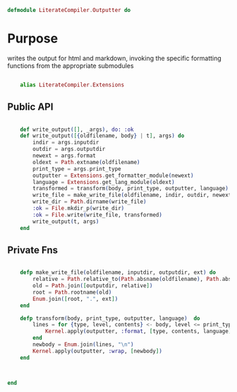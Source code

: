 ```elixir
defmodule LiterateCompiler.Outputter do

```

# Purpose

writes the output for html and markdown, invoking the specific
formatting functions from the appropriate submodules

```elixir

	alias LiterateCompiler.Extensions

```

## Public API

```elixir

	def write_output([], _args), do: :ok
	def write_output([{oldfilename, body} | t], args) do
		indir = args.inputdir
		outdir = args.outputdir
		newext = args.format
		oldext = Path.extname(oldfilename)
		print_type = args.print_type
		outputter = Extensions.get_formatter_module(newext)
		language = Extensions.get_lang_module(oldext)
		transformed = transform(body, print_type, outputter, language)
		write_file = make_write_file(oldfilename, indir, outdir, newext)
		write_dir = Path.dirname(write_file)
		:ok = File.mkdir_p(write_dir)
		:ok = File.write(write_file, transformed)
		write_output(t, args)
	end

```

## Private Fns

```elixir

	defp make_write_file(oldfilename, inputdir, outputdir, ext) do
		relative = Path.relative_to(Path.absname(oldfilename), Path.absname(inputdir))
		old = Path.join([outputdir, relative])
		root = Path.rootname(old)
		Enum.join([root, ".", ext])
	end

	defp transform(body, print_type, outputter, language)  do
		lines = for {type, level, contents} <- body, level <= print_type do
			Kernel.apply(outputter, :format, [type, contents, language])
		end
		newbody = Enum.join(lines, "\n")
		Kernel.apply(outputter, :wrap, [newbody])
	end



end
```
